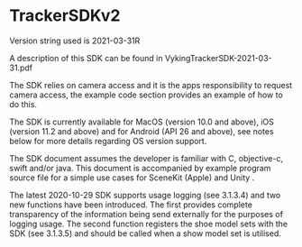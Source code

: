 # TrackerSDKv2

Version string used is 2021-03-31R

A description of this SDK can be found in VykingTrackerSDK-2021-03-31.pdf

The SDK relies on camera access and it is the apps responsibility to request camera access, the example code section provides an example of how to do this.

The SDK is currently available for MacOS (version 10.0 and above), iOS (version 11.2 and above) and for Android (API 26 and above), see notes below for more details regarding OS version support.

The SDK document assumes the developer is familiar with C, objective-c, swift and/or java. This document is accompanied by example program source file for a simple use cases for SceneKit (Apple) and Unity .

The latest 2020-10-29 SDK supports usage logging (see 3.1.3.4) and two new functions have been introduced. The first provides complete transparency of the information being send externally for the purposes of logging usage. The second function registers the shoe model sets with the SDK (see 3.1.3.5) and should be called when a show model set is utilised.
